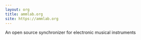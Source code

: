 ```yaml
---
layout: org
title: ammlab.org
site: https://ammlab.org
---
```

An open source synchronizer for electronic musical instruments

